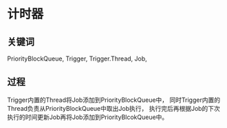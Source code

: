 # 计时器

## 关键词
PriorityBlockQueue, Trigger, Trigger.Thread, Job,

## 过程
Trigger内置的Thread将Job添加到PriorityBlockQueue中，
同时Trigger内置的Thread负责从PriorityBlockQueue中取出Job执行，
执行完后再根据Job的下次执行的时间更新Job再将Job添加到PriorityBlcokQueue中。
